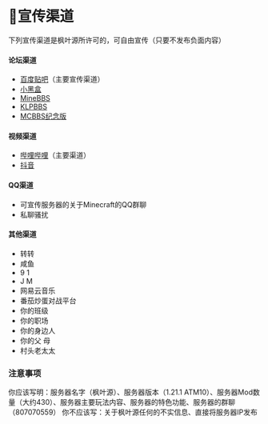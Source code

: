 # 🦜宣传渠道

下列宣传渠道是枫叶源所许可的，可自由宣传（只要不发布负面内容）

#### 论坛渠道

- [百度贴吧](https://tieba.baidu.com/)（主要宣传渠道）
- [小黑盒](https://www.xiaoheihe.cn/home/)
- [MineBBS](https://www.minebbs.com/)
- [KLPBBS](https://www.klpbbs.com/)
- [MCBBS纪念版](https://www.mcbbs.co/forum.php)

#### 视频渠道

- [哔哩哔哩](https://www.bilibili.com/)（主要渠道）
- [抖音](https://www.douyin.com/)

#### QQ渠道

- 可宣传服务器的关于Minecraft的QQ群聊
- 私聊骚扰

#### 其他渠道

- 转转
- 咸鱼
- 9 1
- J M
- 网易云音乐
- 番茄炒蛋对战平台
- 你的班级
- 你的职场
- 你的身边人
- 你的父 母
- 村头老太太

### 注意事项

你应该写明：服务器名字（枫叶源）、服务器版本（1.21.1 ATM10）、服务器Mod数量（大约430）、服务器主要玩法内容、服务器的特色功能、服务器的群聊（807070559） 你不应该写：关于枫叶源任何的不实信息、直接将服务器IP发布